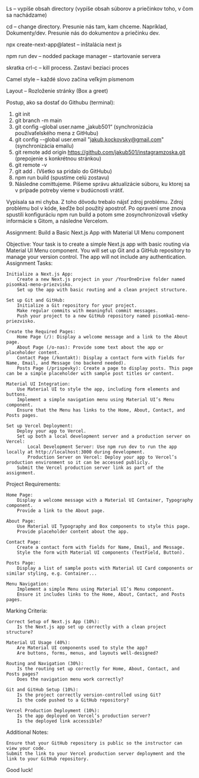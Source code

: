 Ls – vypíše obsah directory (vypíše obsah súborov a priečinkov toho, v čom sa nachádzame)

cd – change directory. Presunie nás tam, kam chceme. Napríklad, Dokumenty/dev. Presunie nás do dokumentov a priečinku dev. 

npx create-next-app@latest – inštalácia next js

npm run dev – nodded package manager – startovanie servera

skratka crl-c – kill process. Zastavi beziaci proces

Camel style – každé slovo začína veľkým písmenom

Layout – Rozloženie stránky (Box a greet)

Postup, ako sa dostať do Githubu (terminal):
1. git init
2. git branch -m main
3. git config –global user.name „jakub501“ (synchronizácia používaťelského mena z GitHubu)
4. git config --global user.email "jakub.kockovsky@gmail.com" (synchronizácia emailu)
5. git remote add origin https://github.com/jakub501/instagramzoska.git (prepojenie s konkrétnou stránkou)
6. git remote -v
7. git add . (Všetko sa pridalo do GitHubu)
8. npm run build (spustíme celú zostavu)
9. Následne comittujeme. Píšeme správu aktualizácie súboru, ku ktorej sa v prípade potreby vieme v budúcnosti vrátiť.

Vypísala sa mi chyba. Z toho dôvodu trebalo nájsť zdroj problému. Zdroj problému bol v kóde, keďže bol použitý apostrof. Po opravení sme znova spustili konfiguráciu npm run build a potom sme zosynchronizovali všetky informácie s Gitom, a následne Vercelom.


Assignment: Build a Basic Next.js App with Material UI Menu component

Objective: Your task is to create a simple Next.js app with basic routing via Material UI Menu component. You will set up Git and a GitHub repository to manage your version control. The app will not include any authentication.
Assignment Tasks:

    Initialize a Next.js App:
        Create a new Next.js project in your /YourOneDrive folder named pisomka1-meno-priezvisko.
        Set up the app with basic routing and a clean project structure.

    Set up Git and GitHub:
        Initialize a Git repository for your project.
        Make regular commits with meaningful commit messages.
        Push your project to a new GitHub repository named pisomka1-meno-priezvisko.

    Create the Required Pages:
        Home Page (/): Display a welcome message and a link to the About page.
        About Page (/o-nas): Provide some text about the app or placeholder content.
        Contact Page (/kontakt): Display a contact form with fields for Name, Email, and Message (no backend needed).
        Posts Page (/prispevky): Create a page to display posts. This page can be a simple placeholder with sample post titles or content.

    Material UI Integration:
        Use Material UI to style the app, including form elements and buttons.
        Implement a simple navigation menu using Material UI’s Menu component.
        Ensure that the Menu has links to the Home, About, Contact, and Posts pages.

    Set up Vercel Deployment:
        Deploy your app to Vercel.
        Set up both a local development server and a production server on Vercel:
            Local Development Server: Use npm run dev to run the app locally at http://localhost:3000 during development.
            Production Server on Vercel: Deploy your app to Vercel’s production environment so it can be accessed publicly.
        Submit the Vercel production server link as part of the assignment.

Project Requirements:

    Home Page:
        Display a welcome message with a Material UI Container, Typography component.
        Provide a link to the About page.

    About Page:
        Use Material UI Typography and Box components to style this page.
        Provide placeholder content about the app.

    Contact Page:
        Create a contact form with fields for Name, Email, and Message.
        Style the form with Material UI components (TextField, Button).

    Posts Page:
        Display a list of sample posts with Material UI Card components or similar styling, e.g. Container...

    Menu Navigation:
        Implement a simple Menu using Material UI’s Menu component.
        Ensure it includes links to the Home, About, Contact, and Posts pages.

Marking Criteria:

    Correct Setup of Next.js App (10%):
        Is the Next.js app set up correctly with a clean project structure?

    Material UI Usage (40%):
        Are Material UI components used to style the app?
        Are buttons, forms, menus, and layouts well-designed?

    Routing and Navigation (30%):
        Is the routing set up correctly for Home, About, Contact, and Posts pages?
        Does the navigation menu work correctly?

    Git and GitHub Setup (10%):
        Is the project correctly version-controlled using Git?
        Is the code pushed to a GitHub repository?

    Vercel Production Deployment (10%):
        Is the app deployed on Vercel’s production server?
        Is the deployed link accessible?

Additional Notes:

    Ensure that your GitHub repository is public so the instructor can view your code.
    Submit the link to your Vercel production server deployment and the link to your GitHub repository.

Good luck!
